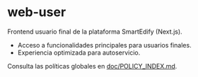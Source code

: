 # web-user

Frontend usuario final de la plataforma SmartEdify (Next.js).

- Acceso a funcionalidades principales para usuarios finales.
- Experiencia optimizada para autoservicio.

Consulta las políticas globales en [doc/POLICY_INDEX.md](../../doc/POLICY_INDEX.md).